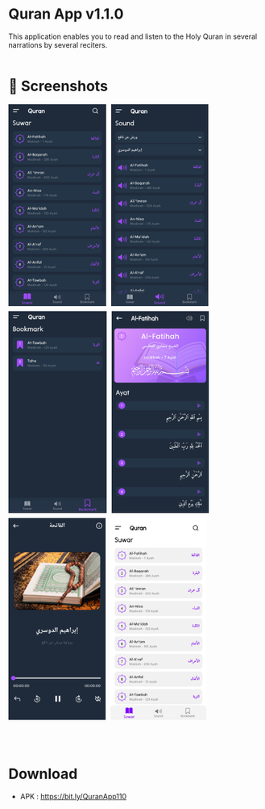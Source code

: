 # Quran App v1.1.0

This application enables you to read and listen to the Holy Quran in several narrations by several reciters.
<br><br>

# 📸 Screenshots

<div style="display: flex; flex-wrap: wrap; gap: 10px;">
  <img src="./screenshots/screenshot_1.jpg" height="400px">
  <img src="./screenshots/screenshot_2.jpg" height="400px">
  <img src="./screenshots/screenshot_3.jpg" height="400px">
  <img src="./screenshots/screenshot_4.jpg" height="400px">
  <img src="./screenshots/screenshot_5.jpg" height="400px">
  <img src="./screenshots/screenshot_6.jpg" height="400px">
</div>
<br><br><br>

# Download

- APK : https://bit.ly/QuranApp110
